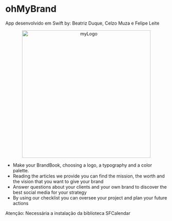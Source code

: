 # ohMyBrand
App desenvolvido em Swift 
by: Beatriz Duque, Celzo Muza e Felipe Leite


<p align="center">
<a data-flickr-embed="true" href="https://www.flickr.com/photos/147494408@N05/51224611561/in/dateposted-public/" title="myLogo"><img src="https://live.staticflickr.com/65535/51224611561_ffaaa0eeff_w.jpg" width="400" height="398" alt="myLogo"></a>
</p>

* Make your BrandBook, choosing a logo, a typography and a color palette.
* Reading the articles we provide you can find the mission, the worth and the vision that you want to give your brand
* Answer questions about your clients and your own brand to discover the best social media for your strategy
* By using our checklist you can oversee your project and plan your future actions


Atenção: 
Necessária a instalação da biblioteca SFCalendar
